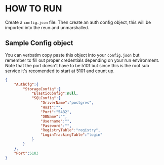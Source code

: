 # HOW TO RUN

Create a `config.json` file. Then create an auth config object, this will be imported into the reun and unmarshalled.

## Sample Config object

You can verbatim copy paste this object into your `config.json` but remember to fill out proper credentials depending on your run environment.
Note that the port doesn't have to be 5101 but since this is the root sub service it's recomended to start at 5101 and count up.

```json
{
    "AuthCfg":{
        "StorageConfig":{
            "ElasticConfig":null,
            "SQLConfig":{
                "DriverName":"postgres",
                "Host":"",
                "Port":"5432",
                "DBName":"",
                "Username":"",
                "Password":"",
                "RegistryTable":"registry",
                "LoginTrackingTable":"login"
            }
        }
    },
    "Port":5103
}
```
